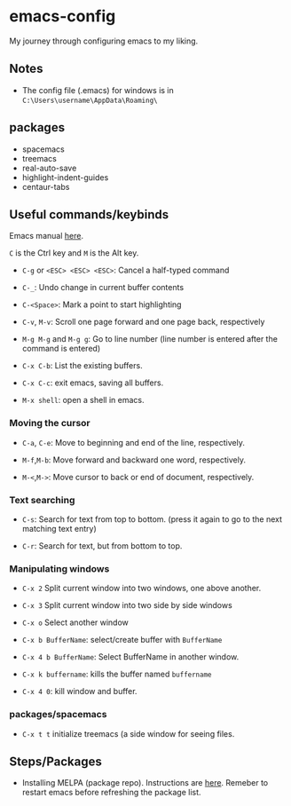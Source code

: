 # emacs-config
My journey through configuring emacs to my liking.

## Notes
+ The config file (.emacs)  for windows is in `C:\Users\username\AppData\Roaming\`

## packages
+ spacemacs
+ treemacs
+ real-auto-save
+ highlight-indent-guides
+ centaur-tabs

## Useful commands/keybinds
Emacs manual [here](https://www.gnu.org/software/emacs/manual).

`C` is the Ctrl key and `M` is the  Alt key.

+ `C-g` or `<ESC> <ESC> <ESC>`: Cancel a half-typed command

+ `C-_`: Undo change in current buffer contents

+ `C-<Space>`: Mark a point to start highlighting

+ `C-v`, `M-v`: Scroll one page forward and one page back, respectively

+ `M-g M-g` and `M-g g`: Go to line number (line number is entered after the command is entered)

+ `C-x C-b`: List the existing buffers.

+ `C-x C-c`: exit emacs, saving all buffers.

+ `M-x shell`: open a shell in emacs.

### Moving the cursor
+ `C-a`, `C-e`: Move to beginning and end of the line, respectively.

+ `M-f`,`M-b`: Move forward and backward one word, respectively.

+ `M-<`,`M->`: Move cursor to back or end of document, respectively.

### Text searching
+ `C-s`: Search for text from top to bottom. (press it again to go to the next matching text entry)

+ `C-r`: Search for text, but from bottom to top.

### Manipulating windows

+ `C-x 2` Split current window into two windows, one above another.

+ `C-x 3` Split current window into two side by side windows

+ `C-x o` Select another window

+ `C-x b BufferName`: select/create buffer with `BufferName`

+ `C-x 4 b BufferName`: Select BufferName in another window.

+ `C-x k buffername`: kills the buffer named `buffername`

+ `C-x 4 0`: kill window and buffer.

### packages/spacemacs
+ `C-x t t` initialize treemacs (a side window for seeing files.


## Steps/Packages
+ Installing MELPA (package repo). Instructions are [here](http://ergoemacs.org/emacs/emacs_package_system.html). Remeber to restart emacs before refreshing the package list.



